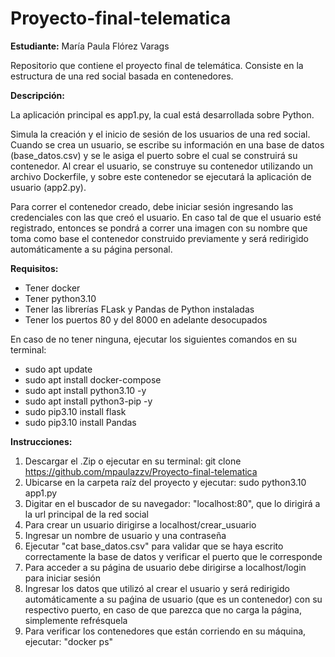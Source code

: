 # Proyecto-final-telematica
**Estudiante:**
María Paula Flórez Varags

Repositorio que contiene el proyecto final de telemática. Consiste en la estructura de una red social basada en contenedores.

**Descripción:**

La aplicación principal es app1.py, la cual está desarrollada sobre Python.

Simula la creación y el inicio de sesión de los usuarios de una red social. Cuando se crea un usuario, se escribe su información en una base de datos (base_datos.csv) y se le asiga el puerto sobre el cual se construirá su contenedor. Al crear el usuario, se construye su contenedor utilizando un archivo Dockerfile, y sobre este contenedor se ejecutará la aplicación de usuario (app2.py).

Para correr el contenedor creado, debe iniciar sesión ingresando las credenciales con las que creó el usuario. En caso tal de que el usuario esté registrado, entonces se pondrá a correr una imagen con su nombre que toma como base el contenedor construido previamente y será redirigido automáticamente a su página personal.


**Requisitos:**

- Tener docker
- Tener python3.10
- Tener las librerías FLask y Pandas de Python instaladas
- Tener los puertos 80 y del 8000 en adelante desocupados

En caso de no tener ninguna, ejecutar los siguientes comandos en su terminal:

- sudo apt update
- sudo apt install docker-compose
- sudo apt install python3.10 -y
- sudo apt install python3-pip -y
- sudo pip3.10 install flask
- sudo pip3.10 install Pandas

**Instrucciones:**

1. Descargar el .Zip o ejecutar en su terminal: git clone https://github.com/mpaulazzv/Proyecto-final-telematica
2. Ubicarse en la carpeta raíz del proyecto y ejecutar: sudo python3.10 app1.py
3. Digitar en el buscador de su navegador: "localhost:80", que lo dirigirá a la url principal de la red social
4. Para crear un usuario dirigirse a localhost/crear_usuario
5. Ingresar un nombre de usuario y una contraseña
6. Ejecutar "cat base_datos.csv" para validar que se haya escrito correctamente la base de datos y verificar el puerto que le corresponde
7. Para acceder a su página de usuario debe dirigirse a localhost/login para iniciar sesión
8. Ingresar los datos que utilizó al crear el usuario y será redirigido automáticamente a su paǵina de usuario (que es un contenedor) con su respectivo puerto, en caso de que parezca que no carga la página, simplemente refrésquela
9. Para verificar los contenedores que están corriendo en su máquina, ejecutar: "docker ps"

